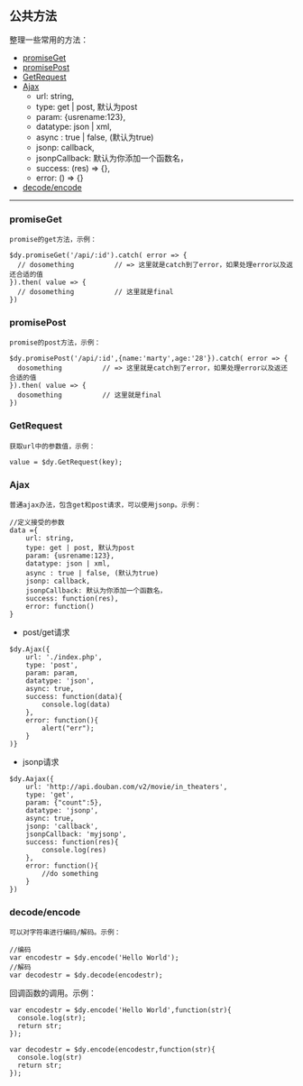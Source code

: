 ## 公共方法
	
整理一些常用的方法：
- [promiseGet](#promiseget)
- [promisePost](#promisepost)
- [GetRequest](#getrequest)
- [Ajax](#ajax)
   - url: string,
   - type: get | post, 默认为post
   - param: {usrename:123},
   - datatype: json | xml,
   - async : true | false, (默认为true)
   - jsonp: callback,
   - jsonpCallback: 默认为你添加一个函数名，
   - success: (res) => {},
   - error: () => {}
- [decode/encode](#decodeencode)


---


### promiseGet

    promise的get方法，示例：

```
$dy.promiseGet('/api/:id').catch( error => {
  // dosomething          // => 这里就是catch到了error，如果处理error以及返还合适的值
}).then( value => {
  // dosomething          // 这里就是final
})
```
	   
	

### promisePost

    promise的post方法，示例：

```
$dy.promisePost('/api/:id',{name:'marty',age:'28'}).catch( error => {
  dosomething          // => 这里就是catch到了error，如果处理error以及返还合适的值
}).then( value => {
  dosomething          // 这里就是final
})
```

	

### GetRequest

    获取url中的参数值，示例：
   
```
value = $dy.GetRequest(key);
```

### Ajax

    普通ajax办法，包含get和post请求，可以使用jsonp。示例：

```
//定义接受的参数
data ={
    url: string,
    type: get | post, 默认为post
    param: {usrename:123},
    datatype: json | xml,
    async : true | false, (默认为true)
    jsonp: callback,
    jsonpCallback: 默认为你添加一个函数名，
    success: function(res),
    error: function()
}
```
	   
- post/get请求

```
$dy.Ajax({
    url: './index.php',
    type: 'post',
    param: param,
    datatype: 'json',
    async: true,
    success: function(data){
        console.log(data)
    },
    error: function(){
        alert("err");
    }
)}
```
	   

- jsonp请求
	
```
$dy.Aajax({
    url: 'http://api.douban.com/v2/movie/in_theaters',
    type: 'get',
    param: {"count":5},
    datatype: 'jsonp',
    async: true,
    jsonp: 'callback',
    jsonpCallback: 'myjsonp',
    success: function(res){
        console.log(res)
    },
    error: function(){
        //do something
    }
})
```
	   
### decode/encode

    可以对字符串进行编码/解码。示例：

```
//编码
var encodestr = $dy.encode('Hello World');
//解码
var decodestr = $dy.decode(encodestr);

```

回调函数的调用。示例：

```
var encodestr = $dy.encode('Hello World',function(str){
  console.log(str);
  return str;
});

var decodestr = $dy.encode(encodestr,function(str){
  console.log(str)
  return str;
});

```
















